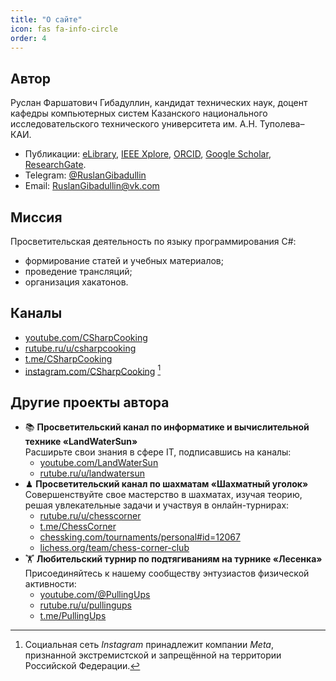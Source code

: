 ```yaml
---
title: "О сайте"
icon: fas fa-info-circle
order: 4
---
```


## Автор

Руслан Фаршатович Гибадуллин, кандидат технических наук, доцент кафедры компьютерных систем Казанского национального исследовательского технического университета им. А.Н. Туполева–КАИ.
- Публикации: [eLibrary](https://www.elibrary.ru/author_items.asp?authorid=830879), [IEEE Xplore](https://ieeexplore.ieee.org/author/37085772621), [ORCID](https://orcid.org/0000-0001-9359-911X), [Google Scholar](https://scholar.google.com/citations?user=z84Y_r0AAAAJ), [ResearchGate](https://www.researchgate.net/profile/Ruslan-Gibadullin).
- Telegram: [@RuslanGibadullin](https://t.me/RuslanGibadullin)
- Email: [RuslanGibadullin@vk.com](mailto:RuslanGibadullin@vk.com)

## Миссия

Просветительская деятельность по языку программирования C#: 

- формирование статей и учебных материалов;
- проведение трансляций;
- организация хакатонов.

## Каналы

- [youtube.com/CSharpCooking](https://www.youtube.com/CSharpCooking)
- [rutube.ru/u/csharpcooking](https://rutube.ru/u/csharpcooking/)
- [t.me/CSharpCooking](https://t.me/CSharpCooking)
- [instagram.com/CSharpCooking](https://www.instagram.com/CSharpCooking/) [^\†]

## Другие проекты автора

- 📚 **Просветительский канал по информатике и вычислительной технике «LandWaterSun»**  
  Расширьте свои знания в сфере IT, подписавшись на каналы: 
  - [youtube.com/LandWaterSun](https://www.youtube.com/LandWaterSun)
  - [rutube.ru/u/landwatersun](https://rutube.ru/u/landwatersun/)
- ♟ **Просветительский канал по шахматам «Шахматный уголок»**  
  Совершенствуйте свое мастерство в шахматах, изучая теорию, решая увлекательные задачи и участвуя в онлайн-турнирах:
  -  [rutube.ru/u/chesscorner](https://rutube.ru/u/chesscorner/)
  -  [t.me/ChessCorner](https://t.me/ChessCorner)
  -  [chessking.com/tournaments/personal#id=12067](https://chessking.com/tournaments/personal#id=12067)
  -  [lichess.org/team/chess-corner-club](https://lichess.org/team/chess-corner-club)
- 🏋 **Любительский турнир по подтягиваниям на турнике «Лесенка»**  
  Присоединяйтесь к нашему сообществу энтузиастов физической активности:
  - [youtube.com/@PullingUps](https://www.youtube.com/@PullingUps)
  - [rutube.ru/u/pullingups](https://rutube.ru/u/pullingups/)
  -  [t.me/PullingUps](https://t.me/PullingUps)

[^\†]: Социальная сеть *Instagram* принадлежит компании *Meta*, признанной экстремистской и запрещённой на территории Российской Федерации.
